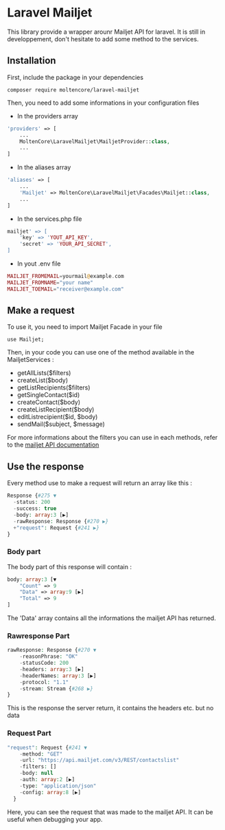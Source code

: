 # Laravel Mailjet

This library provide a wrapper arounr Mailjet API for laravel. It is still in developpement, don't hesitate to add some method to the services.

## Installation

First, include the package in your dependencies

    composer require moltencore/laravel-mailjet

Then, you need to add some informations in your configuration files

* In the providers array

```php
'providers' => [
    ...
    MoltenCore\LaravelMailjet\MailjetProvider::class,
    ...
]
```

* In the aliases array

```php
'aliases' => [
    ...
    'Mailjet' => MoltenCore\LaravelMailjet\Facades\Mailjet::class,
    ...
]
```

* In the services.php file

```php
mailjet' => [
    'key' => 'YOUT_API_KEY',
    'secret' => 'YOUR_API_SECRET',
]
```

* In yout .env file

```php
MAILJET_FROMEMAIL=yourmail@example.com
MAILJET_FROMNAME="your name"
MAILJET_TOEMAIL="receiver@example.com"
```

## Make a request

To use it, you need to import Mailjet Facade in your file

    use Mailjet;


Then, in your code you can use one of the method available in the MailjetServices :

* getAllLists($filters)
* createList($body)
* getListRecipients($filters)
* getSingleContact($id)
* createContact($body)
* createListRecipient($body)
* editListrecipient($id, $body)
* sendMail($subject, $message)

For more informations about the filters you can use in each methods, refer to the [mailjet API documentation](https://dev.mailjet.com/email-api/v3/apikey/)


## Use the response

Every method use to make a request will return an array like this :

```php
Response {#275 ▼
  -status: 200
  -success: true
  -body: array:3 [▶]
  -rawResponse: Response {#270 ▶}
  +"request": Request {#241 ▶}
}
```

### Body part

The body part of this response will contain :

```php
body: array:3 [▼
    "Count" => 9
    "Data" => array:9 [▶]
    "Total" => 9
]
```

The 'Data' array contains all the informations the mailjet API has returned.

### Rawresponse Part

```php
rawResponse: Response {#270 ▼
    -reasonPhrase: "OK"
    -statusCode: 200
    -headers: array:3 [▶]
    -headerNames: array:3 [▶]
    -protocol: "1.1"
    -stream: Stream {#268 ▶}
}
```

This is the response the server return, it contains the headers etc. but no data

### Request Part

```php
"request": Request {#241 ▼
    -method: "GET"
    -url: "https://api.mailjet.com/v3/REST/contactslist"
    -filters: []
    -body: null
    -auth: array:2 [▶]
    -type: "application/json"
    -config: array:8 [▶]
  }
```

Here, you can see the request that was made to the mailjet API. It can be useful when debugging your app.
